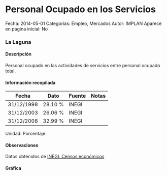 Personal Ocupado en los Servicios
=====

Fecha: 2014-05-01
Categorías: Empleo, Mercados
Autor: IMPLAN
Aparece en pagina inicial: No

### La Laguna

#### Descripción

Personal ocupado en las actividades de servicios entre personal ocupado total.

<!-- break -->

#### Información recopilada

<table class="table table-hover table-bordered matriz">
  <thead>
    <tr><th>Fecha</th><th>Dato</th><th>Fuente</th><th>Notas</th></tr>
  </thead>
  <tbody>
    <tr><td class="centrado">31/12/1998</td><td class="derecha">28.10 %</td><td>INEGI</td><td></td></tr>
    <tr><td class="centrado">31/12/2003</td><td class="derecha">26.06 %</td><td>INEGI</td><td></td></tr>
    <tr><td class="centrado">31/12/2008</td><td class="derecha">32.99 %</td><td>INEGI</td><td></td></tr>
  </tbody>
</table>

Unidad: Porcentaje.

#### Observaciones

Datos obtenidos de [INEGI. Censos económicos](http://www3.inegi.org.mx/sistemas/saic/)

#### Gráfica

<div id="Morrisvrczewom" class="grafica"></div>
<script>
new Morris.Line({
element: 'Morrisvrczewom',
data: [{ fecha: '1998-12-31', dato: 28.1000 },{ fecha: '2003-12-31', dato: 26.0600 },{ fecha: '2008-12-31', dato: 32.9908 }],
xkey: 'fecha',
ykeys: ['dato'],
labels: ['Dato'],
lineColors: ['#FF5B02'],
xLabelFormat: function(d) { return d.getDate()+'/'+(d.getMonth()+1)+'/'+d.getFullYear(); },
dateFormat: function(ts) { var d = new Date(ts); return d.getDate() + '/' + (d.getMonth() + 1) + '/' + d.getFullYear(); }
});
</script>
